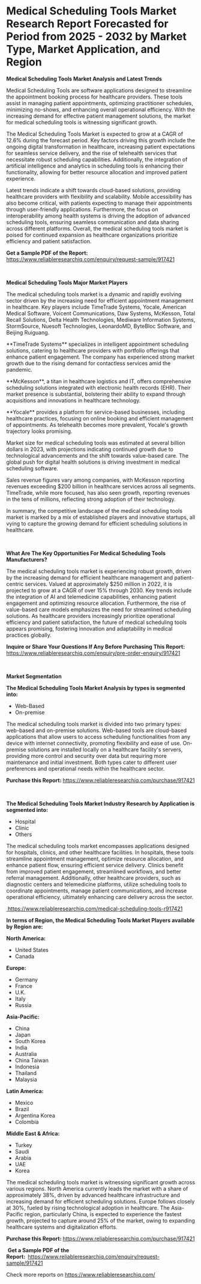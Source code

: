 <p><h1>Medical Scheduling Tools Market Research Report Forecasted for Period from 2025 -  2032 by Market Type, Market Application, and Region</h1></p><p><strong>Medical Scheduling Tools Market Analysis and Latest Trends</strong></p>
<p><p>Medical Scheduling Tools are software applications designed to streamline the appointment booking process for healthcare providers. These tools assist in managing patient appointments, optimizing practitioner schedules, minimizing no-shows, and enhancing overall operational efficiency. With the increasing demand for effective patient management solutions, the market for medical scheduling tools is witnessing significant growth.</p><p>The Medical Scheduling Tools Market is expected to grow at a CAGR of 12.6% during the forecast period. Key factors driving this growth include the ongoing digital transformation in healthcare, increasing patient expectations for seamless service delivery, and the rise of telehealth services that necessitate robust scheduling capabilities. Additionally, the integration of artificial intelligence and analytics in scheduling tools is enhancing their functionality, allowing for better resource allocation and improved patient experience.</p><p>Latest trends indicate a shift towards cloud-based solutions, providing healthcare providers with flexibility and scalability. Mobile accessibility has also become critical, with patients expecting to manage their appointments through user-friendly applications. Furthermore, the focus on interoperability among health systems is driving the adoption of advanced scheduling tools, ensuring seamless communication and data sharing across different platforms. Overall, the medical scheduling tools market is poised for continued expansion as healthcare organizations prioritize efficiency and patient satisfaction.</p></p>
<p><strong>Get a Sample PDF of the Report:&nbsp;</strong> <a href="https://www.reliableresearchiq.com/enquiry/request-sample/917421?utm_campaign=3260&utm_medium=2&utm_source=Github&utm_content=ia&utm_term=07032025&utm_id=medical-scheduling-tools">https://www.reliableresearchiq.com/enquiry/request-sample/917421</a></p>
<p>&nbsp;</p>
<p><strong>Medical Scheduling Tools Major Market Players</strong></p>
<p><p>The medical scheduling tools market is a dynamic and rapidly evolving sector driven by the increasing need for efficient appointment management in healthcare. Key players include TimeTrade Systems, Yocale, American Medical Software, Voicent Communications, Daw Systems, McKesson, Total Recall Solutions, Delta Health Technologies, Mediware Information Systems, StormSource, Nuesoft Technologies, LeonardoMD, ByteBloc Software, and Beijing Ruiguang.</p><p>**TimeTrade Systems** specializes in intelligent appointment scheduling solutions, catering to healthcare providers with portfolio offerings that enhance patient engagement. The company has experienced strong market growth due to the rising demand for contactless services amid the pandemic.</p><p>**McKesson**, a titan in healthcare logistics and IT, offers comprehensive scheduling solutions integrated with electronic health records (EHR). Their market presence is substantial, bolstering their ability to expand through acquisitions and innovations in healthcare technology.</p><p>**Yocale** provides a platform for service-based businesses, including healthcare practices, focusing on online booking and efficient management of appointments. As telehealth becomes more prevalent, Yocale's growth trajectory looks promising.</p><p>Market size for medical scheduling tools was estimated at several billion dollars in 2023, with projections indicating continued growth due to technological advancements and the shift towards value-based care. The global push for digital health solutions is driving investment in medical scheduling software. </p><p>Sales revenue figures vary among companies, with McKesson reporting revenues exceeding $200 billion in healthcare services across all segments. TimeTrade, while more focused, has also seen growth, reporting revenues in the tens of millions, reflecting strong adoption of their technology.</p><p>In summary, the competitive landscape of the medical scheduling tools market is marked by a mix of established players and innovative startups, all vying to capture the growing demand for efficient scheduling solutions in healthcare.</p></p>
<p>&nbsp;</p>
<p><strong>What Are The Key Opportunities For Medical Scheduling Tools Manufacturers?</strong></p>
<p><p>The medical scheduling tools market is experiencing robust growth, driven by the increasing demand for efficient healthcare management and patient-centric services. Valued at approximately $250 million in 2022, it is projected to grow at a CAGR of over 15% through 2030. Key trends include the integration of AI and telemedicine capabilities, enhancing patient engagement and optimizing resource allocation. Furthermore, the rise of value-based care models emphasizes the need for streamlined scheduling solutions. As healthcare providers increasingly prioritize operational efficiency and patient satisfaction, the future of medical scheduling tools appears promising, fostering innovation and adaptability in medical practices globally.</p></p>
<p><strong>Inquire or Share Your Questions If Any Before Purchasing This Report:</strong> <a href="https://www.reliableresearchiq.com/enquiry/pre-order-enquiry/917421?utm_campaign=3260&utm_medium=2&utm_source=Github&utm_content=ia&utm_term=07032025&utm_id=medical-scheduling-tools">https://www.reliableresearchiq.com/enquiry/pre-order-enquiry/917421</a></p>
<p>&nbsp;</p>
<p><strong>Market Segmentation</strong></p>
<p><strong>The Medical Scheduling Tools Market Analysis by types is segmented into:</strong></p>
<p><ul><li>Web-Based</li><li>On-premise</li></ul></p>
<p><p>The medical scheduling tools market is divided into two primary types: web-based and on-premise solutions. Web-based tools are cloud-based applications that allow users to access scheduling functionalities from any device with internet connectivity, promoting flexibility and ease of use. On-premise solutions are installed locally on a healthcare facility's servers, providing more control and security over data but requiring more maintenance and initial investment. Both types cater to different user preferences and operational needs within the healthcare sector.</p></p>
<p><strong>Purchase this Report:&nbsp;</strong><a href="https://www.reliableresearchiq.com/purchase/917421?utm_campaign=3260&utm_medium=2&utm_source=Github&utm_content=ia&utm_term=07032025&utm_id=medical-scheduling-tools">https://www.reliableresearchiq.com/purchase/917421</a></p>
<p>&nbsp;</p>
<p><strong>The Medical Scheduling Tools Market Industry Research by Application is segmented into:</strong></p>
<p><ul><li>Hospital</li><li>Clinic</li><li>Others</li></ul></p>
<p><p>The medical scheduling tools market encompasses applications designed for hospitals, clinics, and other healthcare facilities. In hospitals, these tools streamline appointment management, optimize resource allocation, and enhance patient flow, ensuring efficient service delivery. Clinics benefit from improved patient engagement, streamlined workflows, and better referral management. Additionally, other healthcare providers, such as diagnostic centers and telemedicine platforms, utilize scheduling tools to coordinate appointments, manage patient communications, and increase operational efficiency, ultimately enhancing care delivery across the sector.</p></p>
<p><a href="https://www.reliableresearchiq.com/medical-scheduling-tools-r917421?utm_campaign=3260&utm_medium=2&utm_source=Github&utm_content=ia&utm_term=07032025&utm_id=medical-scheduling-tools">&nbsp;https://www.reliableresearchiq.com/medical-scheduling-tools-r917421</a></p>
<p><strong>In terms of Region, the Medical Scheduling Tools Market Players available by Region are:</strong></p>
<p>
    <p> <strong> North America: </strong>
        <ul>
            <li>United States</li>
            <li>Canada</li>
        </ul>
        </p> 
    <p> <strong> Europe: </strong>
        <ul>
            <li>Germany</li>
            <li>France</li>
            <li>U.K.</li>
            <li>Italy</li>
            <li>Russia</li>
        </ul>
        </p> 
    <p> <strong> Asia-Pacific: </strong>
        <ul>
            <li>China</li>
            <li>Japan</li>
            <li>South Korea</li>
            <li>India</li>
            <li>Australia</li>
            <li>China Taiwan</li>
            <li>Indonesia</li>
            <li>Thailand</li>
            <li>Malaysia</li>
        </ul>
        </p> 
    <p> <strong> Latin America: </strong>
        <ul>
            <li>Mexico</li>
            <li>Brazil</li>
            <li>Argentina Korea</li>
            <li>Colombia</li>
        </ul>
        </p> 
    <p> <strong> Middle East & Africa: </strong>
        <ul>
            <li>Turkey</li>
            <li>Saudi</li>
            <li>Arabia</li>
            <li>UAE</li>
            <li>Korea</li>
        </ul>
    </p>
    </p>
<p><p>The medical scheduling tools market is witnessing significant growth across various regions. North America currently leads the market with a share of approximately 38%, driven by advanced healthcare infrastructure and increasing demand for efficient scheduling solutions. Europe follows closely at 30%, fueled by rising technological adoption in healthcare. The Asia-Pacific region, particularly China, is expected to experience the fastest growth, projected to capture around 25% of the market, owing to expanding healthcare systems and digitalization efforts.</p></p>
<p><strong>Purchase this Report: </strong><a href="https://www.reliableresearchiq.com/purchase/917421?utm_campaign=3260&utm_medium=2&utm_source=Github&utm_content=ia&utm_term=07032025&utm_id=medical-scheduling-tools">https://www.reliableresearchiq.com/purchase/917421</a></p>
<p>&nbsp;<strong>Get a Sample PDF of the Report:&nbsp;&nbsp;</strong><a href="https://www.reliableresearchiq.com/enquiry/request-sample/917421?utm_campaign=3260&utm_medium=2&utm_source=Github&utm_content=ia&utm_term=07032025&utm_id=medical-scheduling-tools">https://www.reliableresearchiq.com/enquiry/request-sample/917421</a></p>
<p><strong></strong></p>
<p>Check more reports on <a href="https://www.reliableresearchiq.com/?utm_campaign=3260&utm_medium=2&utm_source=Github&utm_content=ia&utm_term=07032025&utm_id=medical-scheduling-tools">https://www.reliableresearchiq.com/</a></p>